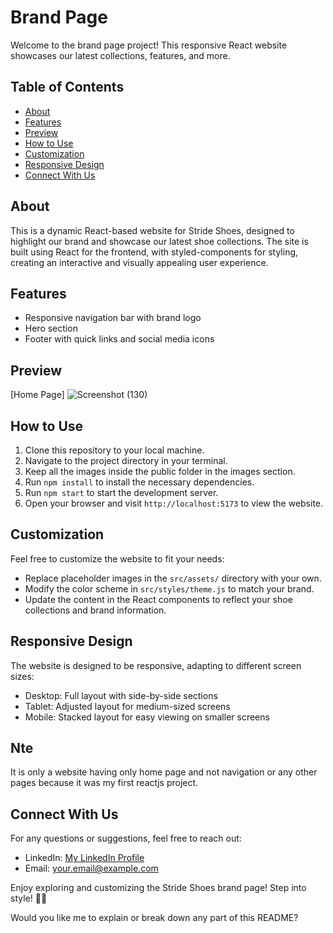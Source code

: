 # Brand Page

Welcome to the brand page project! This responsive React website showcases our latest collections, features, and more.

## Table of Contents
- [About](#about)
- [Features](#features)
- [Preview](#preview)
- [How to Use](#how-to-use)
- [Customization](#customization)
- [Responsive Design](#responsive-design)
- [Connect With Us](#connect-with-us)

## About

This is a dynamic React-based website for Stride Shoes, designed to highlight our brand and showcase our latest shoe collections. The site is built using React for the frontend, with styled-components for styling, creating an interactive and visually appealing user experience.

## Features

- Responsive navigation bar with brand logo
- Hero section
- Footer with quick links and social media icons

## Preview

[Home Page]
![Screenshot (130)](https://github.com/user-attachments/assets/a55cead7-5c8f-45a5-bece-d70a45a7e5f7)

## How to Use

1. Clone this repository to your local machine.
2. Navigate to the project directory in your terminal.
3. Keep all the images inside the public folder in the images section.
4. Run `npm install` to install the necessary dependencies.
5. Run `npm start` to start the development server.
6. Open your browser and visit `http://localhost:5173` to view the website.

## Customization

Feel free to customize the website to fit your needs:

- Replace placeholder images in the `src/assets/` directory with your own.
- Modify the color scheme in `src/styles/theme.js` to match your brand.
- Update the content in the React components to reflect your shoe collections and brand information.

## Responsive Design

The website is designed to be responsive, adapting to different screen sizes:

- Desktop: Full layout with side-by-side sections
- Tablet: Adjusted layout for medium-sized screens
- Mobile: Stacked layout for easy viewing on smaller screens

## Nte

It is only a website having only home page and not navigation or any other pages because it was my first reactjs project.

## Connect With Us

For any questions or suggestions, feel free to reach out:

- LinkedIn: [My LinkedIn Profile](https://www.linkedin.com/in/your-profile)
- Email: your.email@example.com

Enjoy exploring and customizing the Stride Shoes brand page! Step into style! 👟✨

Would you like me to explain or break down any part of this README?
